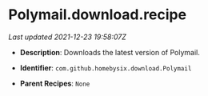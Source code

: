 # Polymail.download.recipe

_Last updated 2021-12-23 19:58:07Z_

- **Description**: Downloads the latest version of Polymail.

- **Identifier**: `com.github.homebysix.download.Polymail`

- **Parent Recipes**: `None`